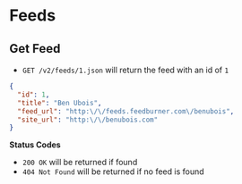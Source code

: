 Feeds
=====

Get Feed
--------

- `GET /v2/feeds/1.json` will return the feed with an id of `1`

```json
{
  "id": 1,
  "title": "Ben Ubois",
  "feed_url": "http:\/\/feeds.feedburner.com\/benubois",
  "site_url": "http:\/\/benubois.com"
}
```

**Status Codes**

- `200 OK` will be returned if found
- `404 Not Found` will be returned if no feed is found
